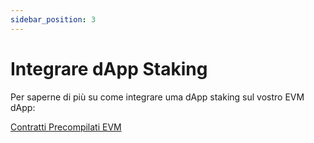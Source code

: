 ```yaml
---
sidebar_position: 3
---
```


# Integrare dApp Staking

Per saperne di più su come integrare uma dApp staking sul vostro EVM dApp:

[Contratti Precompilati EVM](../../evm/)
